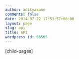 ```yaml
---
author: adityakane
comments: false
date: 2014-07-22 17:53:57+00:00
layout: page
slug: api
title: API
wordpress_id: 66505
---
```


[child-pages]

